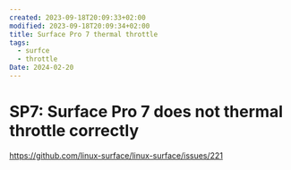 ```yaml
---
created: 2023-09-18T20:09:33+02:00
modified: 2023-09-18T20:09:34+02:00
title: Surface Pro 7 thermal throttle
tags:
  - surfce
  - throttle
Date: 2024-02-20
---
```



# SP7: Surface Pro 7 does not thermal throttle correctly

https://github.com/linux-surface/linux-surface/issues/221
